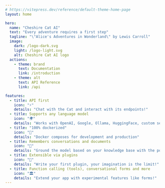 ```yaml
---
# https://vitepress.dev/reference/default-theme-home-page
layout: home

hero:
  name: "Cheshire Cat AI"
  text: "Every adventure requires a first step"
  tagline: "\"Alice's Adventures in Wonderland\" by Lewis Carroll"
  image:
    dark: /logo-dark.svg
    light: /logo-light.svg
    alt: Cheshire Cat AI logo
  actions:
    - theme: brand
      text: Documentation
      link: /introduction
    - theme: alt
      text: API Reference
      link: /api

features:
  - title: API first
    icon: "⚡️"
    details: "Chat with the Cat and interact with its endpoints!"
  - title: Supports any language model
    icon: "🌍"
    details: "Works with OpenAI, Google, Ollama, HuggingFace, custom services and many others"
  - title: "100% dockerized"
    icon: "🐋"
    details: "Docker composes for development and production"
  - title: Remembers conversations and documents
    icon: "🐘"
    details: "Ground the model based on your knowledge base with the power of RAG"
  - title: Extensible via plugins
    icon: "🚀"
    details: "Write your first plugin, your imagination is the limit!"
  - title: Function calling (tools), conversational forms and more
    icon: "🏛️"
    details: "Extend your app with experimental features like forms!"
---
```


